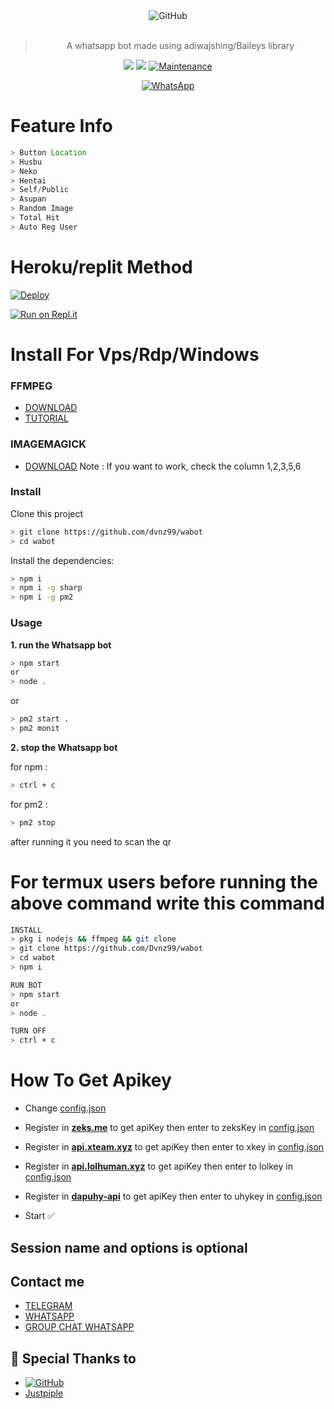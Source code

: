 <div align="center">
<img alt="GitHub" src="https://img.shields.io/badge/WHATSAPP%20BOT-25D32?style=for-the-badge&logoColor=darkgreen"/>
<br><br>
  
> A whatsapp bot made using adiwajshing/Baileys library
 <p>
  <img src ="https://img.shields.io/badge/npm-v7.20.3-green.svg" />
  <img src="https://img.shields.io/badge/node-%3E=16.6.1-darkgreen.svg" />
   <a href="https://github.com/justpiple/whatsapp-bot/commit-activity" target="_blank">
    <img alt="Maintenance" src="https://img.shields.io/badge/Maintained%3F-yes-green.svg" />
  </a>
</p>
<a href="https://wa.me/message/IZ5ZIVGIQL2NJ1"><img alt="WhatsApp" src="https://img.shields.io/badge/WhatsApp-25D366?style=for-the-badge&logo=whatsapp&logoColor=white"/></a>
 
</div>

# Feature Info
```js
> Button Location
> Husbu
> Neko
> Hentai
> Self/Public
> Asupan
> Random Image
> Total Hit
> Auto Reg User
```

# Heroku/replit Method
[![Deploy](https://www.herokucdn.com/deploy/button.svg)](https://heroku.com/deploy?template=https://github.com/dvnz99/wabot/)

[![Run on Repl.it](https://repl.it/badge/github/dvnz99/wabot)](https://repl.it/github/Dvnz99/wabot)


# Install For Vps/Rdp/Windows

### FFMPEG
- [DOWNLOAD](https://ffmpeg.org/)
- [TUTORIAL](https://youtu.be/04Gf6TEnmjk)

### IMAGEMAGICK
- [DOWNLOAD](https://imagemagick.org/script/download.php)
Note : If you want to work, check the column 1,2,3,5,6

### Install
Clone this project

```bash
> git clone https://github.com/dvnz99/wabot
> cd wabot
```

Install the dependencies:

```bash
> npm i
> npm i -g sharp
> npm i -g pm2
```

### Usage
**1. run the Whatsapp bot**

```bash
> npm start
or 
> node .
```
or
```bash
> pm2 start .
> pm2 monit
```
**2. stop the Whatsapp bot**

for npm :
```bash
> ctrl + c
```
for pm2 :
```bash
> pm2 stop
```

after running it you need to scan the qr

# For termux users before running the above command write this command
```sh
INSTALL
> pkg i nodejs && ffmpeg && git clone
> git clone https://github.com/Dvnz99/wabot
> cd wabot
> npm i

RUN BOT
> npm start
or
> node .

TURN OFF
> ctrl + c
```

# How To Get Apikey
* Change [config.json](https://github.com/Dvnz99/wabot/blob/master/config.json)

* Register in <b>[zeks.me](https://zeks.me)</b> to get apiKey then enter to zeksKey in [config.json](https://github.com/Dvnz99/wabot/blob/master/config.json)

* Register in <b>[api.xteam.xyz](https://api.xteam.xyz)</b> to get apiKey then enter to xkey in [config.json](https://github.com/Dvnz99/wabot/blob/master/config.json)

* Register in <b>[api.lolhuman.xyz](https://api.lolhuman.xyz)</b> to get apiKey then enter to lolkey in [config.json](https://github.com/Dvnz99/wabot/blob/master/config.json)

* Register in <b>[dapuhy-api](https://dapuhy-api.herokuapp.com)</b> to get apiKey then enter to uhykey in [config.json](https://github.com/Dvnz99/wabot/blob/master/config.json)

* Start ✅
## Session name and options is optional
## Contact me

- [TELEGRAM](https://t.me/justpiple)
- [WHATSAPP](https://wa.me/message/IZ5ZIVGIQL2NJ1)
- [GROUP CHAT WHATSAPP](https://chat.whatsapp.com/EV2o7Y4C2XNDT5AAQPZjqt)


## 🙏 Special Thanks to
* <a href="https://github.com/adiwajshing/Baileys"><img alt="GitHub" src="https://img.shields.io/badge/@adiwajshing/Baileys%20-%23121011.svg?style=flat-square&logo=npm&color=white"/></a>
* [Justpiple](https://github.com/justpiple/whatsapp-bot)
